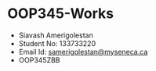 # OOP345-Works
- Siavash Amerigolestan
- Student No: 133733220
- Email Id: samerigolestan@myseneca.ca
- OOP345ZBB
